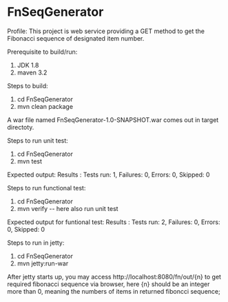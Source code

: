 # FnSeqGenerator

Profile:
  This project is web service providing a GET method to get the Fibonacci sequence of designated item number.
  
Prerequisite to build/run:
 1. JDK 1.8
 2. maven 3.2

Steps to build:
 1. cd FnSeqGenerator
 2. mvn clean package
 
 A war file named FnSeqGenerator-1.0-SNAPSHOT.war comes out in target directoty.

Steps to run unit test:
  1.  cd FnSeqGenerator
  2.  mvn test
  
  Expected output:
  Results :
  Tests run: 1, Failures: 0, Errors: 0, Skipped: 0

Steps to run functional test:
  1. cd FnSeqGenerator
  2. mvn verify        -- here also run unit test
  
  Expected output for funtional test:
  Results :
  Tests run: 2, Failures: 0, Errors: 0, Skipped: 0

Steps to run in jetty:
  1. cd FnSeqGenerator
  2. mvn jetty:run-war
  
  After jetty starts up, you may access http://localhost:8080/fn/out/{n} to get required fibonacci sequence via browser, here {n} should be an integer more than 0, meaning the numbers of items in returned fiboncci sequence;
